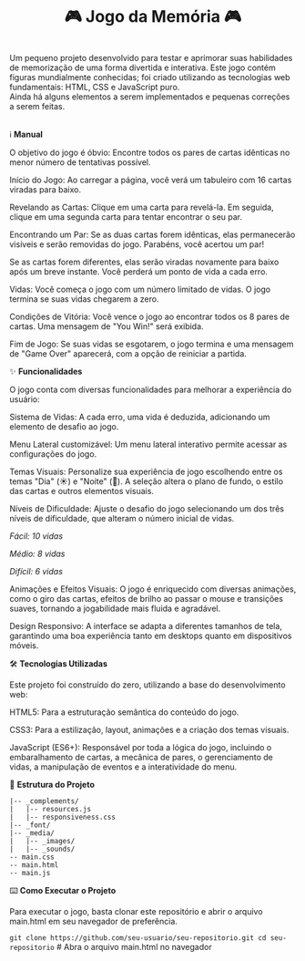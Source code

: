 <h1 align="center">🎮 Jogo da Memória 🎮</h1><br>
Um pequeno projeto desenvolvido para testar e aprimorar suas habilidades de memorização de uma forma divertida e interativa. Este jogo contém figuras mundialmente conhecidas; foi criado utilizando as tecnologias web fundamentais: HTML, CSS e JavaScript puro.<br>
Ainda há alguns elementos a serem implementados e pequenas correções a serem feitas.<br><br>

ℹ️ <strong>Manual</strong>

O objetivo do jogo é óbvio: Encontre todos os pares de cartas idênticas no menor número de tentativas possível.

Início do Jogo: Ao carregar a página, você verá um tabuleiro com 16 cartas viradas para baixo.

Revelando as Cartas: Clique em uma carta para revelá-la. Em seguida, clique em uma segunda carta para tentar encontrar o seu par.

Encontrando um Par: Se as duas cartas forem idênticas, elas permanecerão visíveis e serão removidas do jogo. Parabéns, você acertou um par!

Se as cartas forem diferentes, elas serão viradas novamente para baixo após um breve instante. Você perderá um ponto de vida a cada erro.

Vidas: Você começa o jogo com um número limitado de vidas. O jogo termina se suas vidas chegarem a zero.

Condições de Vitória: Você vence o jogo ao encontrar todos os 8 pares de cartas. Uma mensagem de "You Win!" será exibida.

Fim de Jogo: Se suas vidas se esgotarem, o jogo termina e uma mensagem de "Game Over" aparecerá, com a opção de reiniciar a partida.

✨ <strong>Funcionalidades</strong>

O jogo conta com diversas funcionalidades para melhorar a experiência do usuário:

Sistema de Vidas: A cada erro, uma vida é deduzida, adicionando um elemento de desafio ao jogo.

Menu Lateral customizável: Um menu lateral interativo permite acessar as configurações do jogo.

Temas Visuais: Personalize sua experiência de jogo escolhendo entre os temas "Dia" (☀️) e "Noite" (🌙). A seleção altera o plano de fundo, o estilo das cartas e outros elementos visuais.

Níveis de Dificuldade: Ajuste o desafio do jogo selecionando um dos três níveis de dificuldade, que alteram o número inicial de vidas.

<em>Fácil: 10 vidas

Médio: 8 vidas

Difícil: 6 vidas</em>

Animações e Efeitos Visuais: O jogo é enriquecido com diversas animações, como o giro das cartas, efeitos de brilho ao passar o mouse e transições suaves, tornando a jogabilidade mais fluida e agradável.

Design Responsivo: A interface se adapta a diferentes tamanhos de tela, garantindo uma boa experiência tanto em desktops quanto em dispositivos móveis.

🛠️ <strong>Tecnologias Utilizadas</strong>

Este projeto foi construído do zero, utilizando a base do desenvolvimento web:

HTML5: Para a estruturação semântica do conteúdo do jogo.

CSS3: Para a estilização, layout, animações e a criação dos temas visuais.

JavaScript (ES6+): Responsável por toda a lógica do jogo, incluindo o embaralhamento de cartas, a mecânica de pares, o gerenciamento de vidas, a manipulação de eventos e a interatividade do menu.<br>

📁 <strong>Estrutura do Projeto</strong>

`|-- _complements/`<br>
`|   |-- resources.js`<br>
`|   |-- responsiveness.css`<br>
`|-- _font/`<br>
`|-- _media/`<br>
`|   |-- _images/`<br>
`|   |-- _sounds/`<br>
`-- main.css`<br>
`-- main.html`<br>
`-- main.js`

⌨️ <strong>Como Executar o Projeto</strong>

Para executar o jogo, basta clonar este repositório e abrir o arquivo main.html em seu navegador de preferência.

`git clone https://github.com/seu-usuario/seu-repositorio.git
cd seu-repositorio` # Abra o arquivo main.html no navegador
